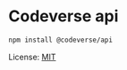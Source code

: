 # Codeverse api

```bash
npm install @codeverse/api
```

License: [MIT](https://en.wikipedia.org/wiki/MIT_License)
